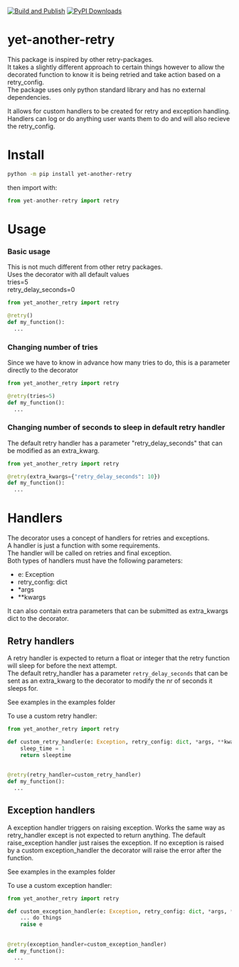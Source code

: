[![Build and Publish](https://github.com/MazrimT/yet-another-retry/actions/workflows/build-and-publish.yml/badge.svg)](https://github.com/MazrimT/yet-another-retry/actions/workflows/build-and-publish.yml) 
[![PyPI Downloads](https://static.pepy.tech/personalized-badge/yet-another-retry?period=total&units=INTERNATIONAL_SYSTEM&left_color=BLACK&right_color=GREEN&left_text=downloads)](https://pepy.tech/projects/yet-another-retry)
# yet-another-retry
This package is inspired by other retry-packages.  
It takes a slightly different approach to certain things however to allow the decorated function to know it is being retried and take action based on a retry_config.    
The package uses only python standard library and has no external dependencies.  
  
It allows for custom handlers to be created for retry and exception handling.  
Handlers can log or do anything user wants them to do and will also recieve the retry_config.

# Install
```bash
python -m pip install yet-another-retry
```
then import with:
```python
from yet-another-retry import retry
```

# Usage
### Basic usage
This is not much different from other retry packages.  
Uses the decorator with all default values  
tries=5  
retry_delay_seconds=0  

```python
from yet_another_retry import retry

@retry()
def my_function():
  ...

```
### Changing number of tries
Since we have to know in advance how many tries to do, this is a parameter directly to the decorator
```python
from yet_another_retry import retry

@retry(tries=5)
def my_function():
  ...
```

### Changing number of seconds to sleep in default retry handler 
The default retry handler has a parameter "retry_delay_seconds" that can be modified as an extra_kwarg.

```python
from yet_another_retry import retry

@retry(extra_kwargs={"retry_delay_seconds": 10})
def my_function():
  ...

```

# Handlers
The decorator uses a concept of handlers for retries and exceptions.  
A handler is just a function with some requirements.  
The handler will be called on retries and final exception.  
Both types of handlers must have the following parameters:
- e: Exception
- retry_config: dict
- *args
- **kwargs

It can also contain extra parameters that can be submitted as extra_kwargs dict to the decorator.


## Retry handlers
A retry handler is expected to return a float or integer that the retry function will sleep for before the next attempt.  
The default retry_handler has a parameter `retry_delay_seconds` that can be sent as an extra_kwarg to the decorator to modify the nr of seconds it sleeps for.

See examples in the examples folder

To use a custom retry handler:
```python
from yet_another_retry import retry

def custom_retry_handler(e: Exception, retry_config: dict, *args, **kwargs):
    sleep_time = 1
    return sleeptime
    
    
@retry(retry_handler=custom_retry_handler)
def my_function():
  ...

```

## Exception handlers
A exception handler triggers on raising exception.
Works the same way as retry_handler except is not expected to return anything.
The default raise_exception handler just raises the exception.
If no exception is raised by a custom exception_handler the decorator will raise the error after the function.

See examples in the examples folder

To use a custom exception handler:
```python
from yet_another_retry import retry

def custom_exception_handler(e: Exception, retry_config: dict, *args, **kwargs):
    ... do things 
    raise e
    
    
@retry(exception_handler=custom_exception_handler)
def my_function():
  ...

```
